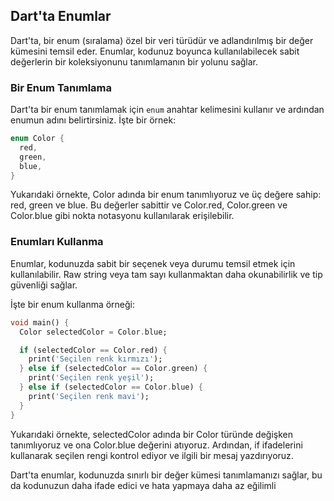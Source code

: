 ## Dart'ta Enumlar

Dart'ta, bir enum (sıralama) özel bir veri türüdür ve adlandırılmış bir değer kümesini temsil eder. Enumlar, kodunuz boyunca kullanılabilecek sabit değerlerin bir koleksiyonunu tanımlamanın bir yolunu sağlar.

### Bir Enum Tanımlama

Dart'ta bir enum tanımlamak için `enum` anahtar kelimesini kullanır ve ardından enumun adını belirtirsiniz. İşte bir örnek:

```dart
enum Color {
  red,
  green,
  blue,
}
```
Yukarıdaki örnekte, Color adında bir enum tanımlıyoruz ve üç değere sahip: red, green ve blue. Bu değerler sabittir ve Color.red, Color.green ve Color.blue gibi nokta notasyonu kullanılarak erişilebilir.

### Enumları Kullanma
Enumlar, kodunuzda sabit bir seçenek veya durumu temsil etmek için kullanılabilir. Raw string veya tam sayı kullanmaktan daha okunabilirlik ve tip güvenliği sağlar.

İşte bir enum kullanma örneği:
```dart
void main() {
  Color selectedColor = Color.blue;

  if (selectedColor == Color.red) {
    print('Seçilen renk kırmızı');
  } else if (selectedColor == Color.green) {
    print('Seçilen renk yeşil');
  } else if (selectedColor == Color.blue) {
    print('Seçilen renk mavi');
  }
}

```
Yukarıdaki örnekte, selectedColor adında bir Color türünde değişken tanımlıyoruz ve ona Color.blue değerini atıyoruz. Ardından, if ifadelerini kullanarak seçilen rengi kontrol ediyor ve ilgili bir mesaj yazdırıyoruz.

Dart'ta enumlar, kodunuzda sınırlı bir değer kümesi tanımlamanızı sağlar, bu da kodunuzun daha ifade edici ve hata yapmaya daha az eğilimli
